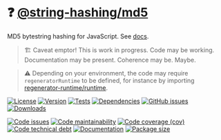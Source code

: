 :question: [@string-hashing/md5](https://string-hashing.github.io/md5)
==

MD5 bytestring hashing for JavaScript.
See [docs](https://string-hashing.github.io/md5/index.html).

> :building_construction: Caveat emptor! This is work in progress. Code may be
> working. Documentation may be present. Coherence may be. Maybe.

> :warning: Depending on your environment, the code may require
> `regeneratorRuntime` to be defined, for instance by importing
> [regenerator-runtime/runtime](https://www.npmjs.com/package/regenerator-runtime).

[![License](https://img.shields.io/github/license/string-hashing/md5.svg)](https://raw.githubusercontent.com/string-hashing/md5/main/LICENSE)
[![Version](https://img.shields.io/npm/v/@string-hashing/md5.svg)](https://www.npmjs.org/package/@string-hashing/md5)
[![Tests](https://img.shields.io/github/workflow/status/string-hashing/md5/ci?event=push&label=tests)](https://github.com/string-hashing/md5/actions/workflows/ci.yml?query=branch:main)
[![Dependencies](https://img.shields.io/librariesio/github/string-hashing/md5.svg)](https://github.com/string-hashing/md5/network/dependencies)
[![GitHub issues](https://img.shields.io/github/issues/string-hashing/md5.svg)](https://github.com/string-hashing/md5/issues)
[![Downloads](https://img.shields.io/npm/dm/@string-hashing/md5.svg)](https://www.npmjs.org/package/@string-hashing/md5)

[![Code issues](https://img.shields.io/codeclimate/issues/string-hashing/md5.svg)](https://codeclimate.com/github/string-hashing/md5/issues)
[![Code maintainability](https://img.shields.io/codeclimate/maintainability/string-hashing/md5.svg)](https://codeclimate.com/github/string-hashing/md5/trends/churn)
[![Code coverage (cov)](https://img.shields.io/codecov/c/gh/string-hashing/md5/main.svg)](https://codecov.io/gh/string-hashing/md5)
[![Code technical debt](https://img.shields.io/codeclimate/tech-debt/string-hashing/md5.svg)](https://codeclimate.com/github/string-hashing/md5/trends/technical_debt)
[![Documentation](https://string-hashing.github.io/md5/badge.svg)](https://string-hashing.github.io/md5/source.html)
[![Package size](https://img.shields.io/bundlephobia/minzip/@string-hashing/md5)](https://bundlephobia.com/result?p=@string-hashing/md5)
